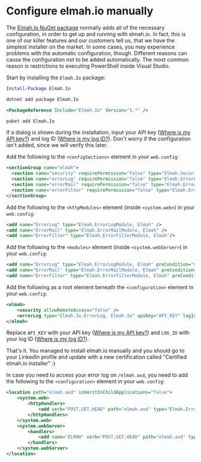 # Configure elmah.io manually

The [Elmah.Io NuGet package](https://www.nuget.org/packages/elmah.io/) normally adds all of the necessary configuration, in order to get up and running with elmah.io. In fact, this is one of our killer features and our customers tell us, that we have the simplest installer on the market. In some cases, you may experience problems with the automatic configuration, though. Different reasons can cause the configuration not to be added automatically. The most common reason is restrictions to executing PowerShell inside Visual Studio.

Start by installing the `Elmah.Io` package:

```powershell fct_label="Package Manager"
Install-Package Elmah.Io
```
```cmd fct_label=".NET CLI"
dotnet add package Elmah.Io
```
```xml fct_label="PackageReference"
<PackageReference Include="Elmah.Io" Version="3.*" />
```
```xml fct_label="Paket CLI"
paket add Elmah.Io
```

If a dialog is shown during the installation, input your API key ([Where is my API key?](https://docs.elmah.io/where-is-my-api-key/)) and log ID ([Where is my log ID?](https://docs.elmah.io/where-is-my-log-id/)). Don't worry if the configuration isn't added, since we will verify this later.

Add the following to the `<configSections>` element in your `web.config`:

```xml
<sectionGroup name="elmah">
  <section name="security" requirePermission="false" type="Elmah.SecuritySectionHandler, Elmah" />
  <section name="errorLog" requirePermission="false" type="Elmah.ErrorLogSectionHandler, Elmah" />
  <section name="errorMail" requirePermission="false" type="Elmah.ErrorMailSectionHandler, Elmah" />
  <section name="errorFilter" requirePermission="false" type="Elmah.ErrorFilterSectionHandler, Elmah" />
</sectionGroup>
```

Add the following to the `<httpModules>` element (inside `<system.web>`) in your `web.config`:

```xml
<add name="ErrorLog" type="Elmah.ErrorLogModule, Elmah" />
<add name="ErrorMail" type="Elmah.ErrorMailModule, Elmah" />
<add name="ErrorFilter" type="Elmah.ErrorFilterModule, Elmah"/>
```

Add the following to the `<modules>` element (inside `<system.webServer>`) in your `web.config`:

```xml
<add name="ErrorLog" type="Elmah.ErrorLogModule, Elmah" preCondition="managedHandler" />
<add name="ErrorMail" type="Elmah.ErrorMailModule, Elmah" preCondition="managedHandler" />
<add name="ErrorFilter" type="Elmah.ErrorFilterModule, Elmah" preCondition="managedHandler" />
```

Add the following as a root element beneath the `<configuration>` element in your `web.config`:

```xml
<elmah>
    <security allowRemoteAccess="false" />
    <errorLog type="Elmah.Io.ErrorLog, Elmah.Io" apiKey="API_KEY" logId="LOG_ID" />
</elmah>
```

Replace `API_KEY` with your API key ([Where is my API key?](https://docs.elmah.io/where-is-my-api-key/)) and `LOG_ID` with your log ID ([Where is my log ID?](https://docs.elmah.io/where-is-my-log-id/)).

That's it. You managed to install elmah.io manually and you should go to your LinkedIn profile and update with a new certification called "Certified elmah.io installer" :)

In case you need to access your error log on `/elmah.axd`, you need to add the following to the `<configuration>` element in your `web.config`:

```xml
<location path="elmah.axd" inheritInChildApplications="false">
    <system.web>
        <httpHandlers>
            <add verb="POST,GET,HEAD" path="elmah.axd" type="Elmah.ErrorLogPageFactory, Elmah" />
        </httpHandlers>
    </system.web>
    <system.webServer>
        <handlers>
            <add name="ELMAH" verb="POST,GET,HEAD" path="elmah.axd" type="Elmah.ErrorLogPageFactory, Elmah" preCondition="integratedMode" />
        </handlers>
    </system.webServer>
</location>
```
